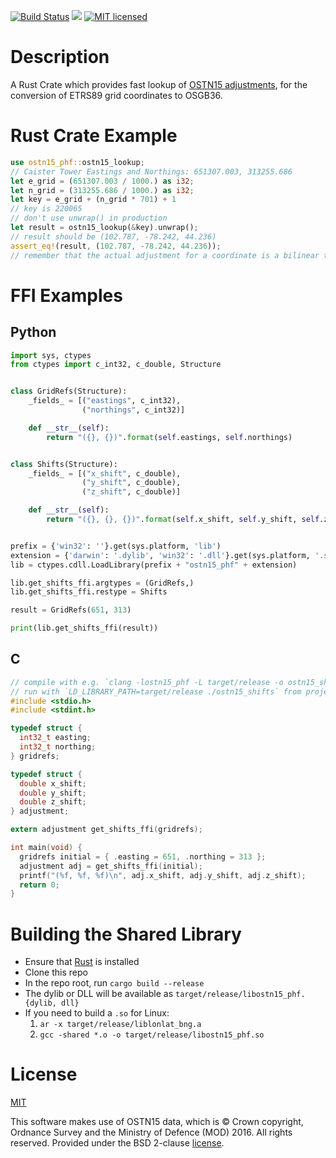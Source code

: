 [![Build Status](https://travis-ci.org/urschrei/ostn15_phf.png?branch=master)](https://travis-ci.org/urschrei/ostn15_phf) [![](https://img.shields.io/crates/v/lonlat_bng.svg)](https://crates.io/crates/OSTN02_PHF) [![MIT licensed](https://img.shields.io/badge/license-MIT-blue.svg)](license.txt)  

# Description
A Rust Crate which provides fast lookup of [OSTN15 adjustments](https://www.ordnancesurvey.co.uk/business-and-government/help-and-support/navigation-technology/os-net/surveying.html), for the conversion of ETRS89 grid coordinates to OSGB36.  

# Rust Crate Example
``` rust
use ostn15_phf::ostn15_lookup;
// Caister Tower Eastings and Northings: 651307.003, 313255.686
let e_grid = (651307.003 / 1000.) as i32;
let n_grid = (313255.686 / 1000.) as i32;
let key = e_grid + (n_grid * 701) + 1
// key is 220065
// don't use unwrap() in production
let result = ostn15_lookup(&key).unwrap();
// result should be (102.787, -78.242, 44.236)
assert_eq!(result, (102.787, -78.242, 44.236));
// remember that the actual adjustment for a coordinate is a bilinear transform, using a square
```

# FFI Examples
## Python
``` python
import sys, ctypes
from ctypes import c_int32, c_double, Structure


class GridRefs(Structure):
    _fields_ = [("eastings", c_int32),
                ("northings", c_int32)]

    def __str__(self):
        return "({}, {})".format(self.eastings, self.northings)


class Shifts(Structure):
    _fields_ = [("x_shift", c_double),
                ("y_shift", c_double),
                ("z_shift", c_double)]

    def __str__(self):
        return "({}, {}, {})".format(self.x_shift, self.y_shift, self.z_shift)


prefix = {'win32': ''}.get(sys.platform, 'lib')
extension = {'darwin': '.dylib', 'win32': '.dll'}.get(sys.platform, '.so')
lib = ctypes.cdll.LoadLibrary(prefix + "ostn15_phf" + extension)

lib.get_shifts_ffi.argtypes = (GridRefs,)
lib.get_shifts_ffi.restype = Shifts

result = GridRefs(651, 313)

print(lib.get_shifts_ffi(result))
```

## C
``` c
// compile with e.g. `clang -lostn15_phf -L target/release -o ostn15_shifts  src/ostn15.c` from project root
// run with `LD_LIBRARY_PATH=target/release ./ostn15_shifts` from project root
#include <stdio.h>
#include <stdint.h>

typedef struct {
  int32_t easting;
  int32_t northing;
} gridrefs;

typedef struct {
  double x_shift;
  double y_shift;
  double z_shift;
} adjustment;

extern adjustment get_shifts_ffi(gridrefs);

int main(void) {
  gridrefs initial = { .easting = 651, .northing = 313 };
  adjustment adj = get_shifts_ffi(initial);
  printf("(%f, %f, %f)\n", adj.x_shift, adj.y_shift, adj.z_shift);
  return 0;
}
```

# Building the Shared Library
- Ensure that [Rust](https://www.rust-lang.org/downloads.html) is installed
- Clone this repo
- In the repo root, run `cargo build --release`
- The dylib or DLL will be available as `target/release/libostn15_phf.{dylib, dll}`
- If you need to build a `.so` for Linux:
    1. `ar -x target/release/liblonlat_bng.a`
    2. `gcc -shared *.o -o target/release/libostn15_phf.so`

# License
[MIT](LICENSE)  

This software makes use of OSTN15 data, which is © Crown copyright, Ordnance Survey and the Ministry of Defence (MOD) 2016. All rights reserved. Provided under the BSD 2-clause [license](OSTN15_license.txt).
